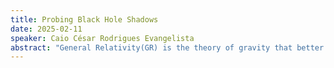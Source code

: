 ```yaml
---
title: Probing Black Hole Shadows
date: 2025-02-11
speaker: Caio César Rodrigues Evangelista
abstract: "General Relativity(GR) is the theory of gravity that better describes how objects fall under the presence of strong gravitational fields. Describing body’s trajectories in the presence of compact object, predicting gravity waves, and in particular, the existence of black holes. The observations made by the Event Horizon Telescope(EHT), about the black holes in the centre of the galaxy M87, and in centre of the Milk Way, Sgr A*, gave rise to a new era in testing black hole theory and GR itself by means of luminosity coming from electromagnetic radiation of the accretion disk. Theoretical analysis and General Relativistic Magnetohydrodynamics(GRMHD) universally agree on two facts: The existence of a photon ring, and a luminosity gradient descent caused by the light rays emiited by the accretion disk that intersect the event horizon(EH), and thus, don’t ever get to the detector. Hence, forming a shadow. This seminar aims to review computational probes around the fact that because of the very few available test within GR, specially for black holes, it becomes extremely necessary the use of ’Shadowgraphy’, e.g, have some better observational viability in astrophysical scenarios, through numerical simulations for light ray geodesics, i.e, the ray tracing protocol, as well as simulating the properties of the accretion disk by the intensity profile distribution functions, so that one can extract optical, geometrical and emission information of the accretion disk."
---
```

